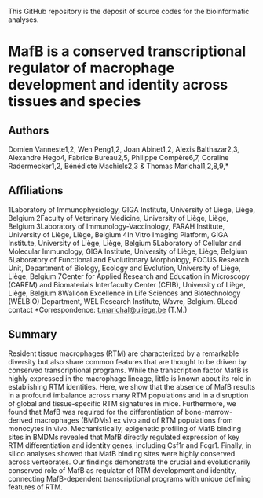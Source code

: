 This GitHub repository is the deposit of source codes for the bioinformatic analyses.

# MafB is a conserved transcriptional regulator of macrophage development and identity across tissues and species

## Authors
Domien Vanneste1,2, Wen Peng1,2, Joan Abinet1,2, Alexis Balthazar2,3, Alexandre Hego4, Fabrice Bureau2,5, Philippe Compère6,7, Coraline Radermecker1,2, Bénédicte Machiels2,3 & Thomas Marichal1,2,8,9,*

## Affiliations
1Laboratory of Immunophysiology, GIGA Institute, University of Liège, Liège, Belgium
2Faculty of Veterinary Medicine, University of Liège, Liège, Belgium
3Laboratory of Immunology-Vaccinology, FARAH Institute, University of Liège, Liège, Belgium
4In Vitro Imaging Platform, GIGA Institute, University of Liège, Liège, Belgium
5Laboratory of Cellular and Molecular Immunology, GIGA Institute, University of Liège, Liège, Belgium
6Laboratory of Functional and Evolutionary Morphology, FOCUS Research Unit, Department of Biology, Ecology and Evolution, University of Liège, Liège, Belgium
7Center for Applied Research and Education in Microscopy (CAREM) and Biomaterials Interfaculty Center (CEIB), University of Liège, Liège, Belgium
8Walloon Excellence in Life Sciences and Biotechnology (WELBIO) Department, WEL Research Institute, Wavre, Belgium.
9Lead contact
*Correspondence: t.marichal@uliege.be (T.M.)

## Summary
Resident tissue macrophages (RTM) are characterized by a remarkable diversity but also share common features that are thought to be driven by conserved transcriptional programs. While the transcription factor MafB is highly expressed in the macrophage lineage, little is known about its role in establishing RTM identities. Here, we show that the absence of MafB results in a profound imbalance across many RTM populations and in a disruption of global and tissue-specific RTM signatures in mice. Furthermore, we found that MafB was required for the differentiation of bone-marrow-derived macrophages (BMDMs) ex vivo and of RTM populations from monocytes in vivo. Mechanistically, epigenetic profiling of MafB binding sites in BMDMs revealed that MafB directly regulated expression of key RTM differentiation and identity genes, including Csf1r and Fcgr1. Finally, in silico analyses showed that MafB binding sites were highly conserved across vertebrates. Our findings demonstrate the crucial and evolutionarily conserved role of MafB as regulator of RTM development and identity, connecting MafB-dependent transcriptional programs with unique defining features of RTM. 

